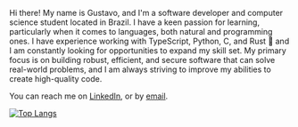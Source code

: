 Hi there! My name is Gustavo, and I'm a software developer and computer science student located in Brazil. I have a keen passion for learning, particularly when it comes to languages, both natural and programming ones. I have experience working with TypeScript, Python, C, and Rust 🦀 and I am constantly looking for opportunities to expand my skill set. My primary focus is on building robust, efficient, and secure software that can solve real-world problems, and I am always striving to improve my abilities to create high-quality code.

You can reach me on [LinkedIn](https://linkedin.com/in/becelli), or by [email](mailto:gustavobecelli@gmail.com).

[![Top Langs](https://github-readme-stats.vercel.app/api/top-langs/?username=becelli&hide=shell,jupyter%20notebook)](https://github.com/becelli)
